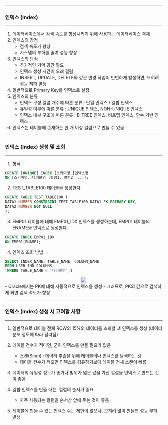 -----
### 인덱스 (Index)
-----
1. 데이터베이스에서 검색 속도를 향상시키기 위해 사용하는 데이터베이스 객체
2. 인덱스의 장점
   - 검색 속도가 향상
   - 시스템의 부하를 줄여 성능 향상
3. 인덱스의 단점
   - 추가적인 기억 공간 필요
   - 인덱스 생성 시간이 오래 걸림
   - INSERT, UPDATE, DELETE와 같은 변경 작업이 빈번하게 발생하면, 오히려 성능 저하 발생
4. 일반적으로 Primary Key를 인덱스로 설정
5. 인덱스의 분류
   - 인덱스 구성 컬럼 개수에 따른 분류 : 단일 인덱스 / 결합 인덱스
   - 유일성 여부에 따른 분류 : UNIQUE 인덱스, NON-UNIQUE 인덱스 
   - 인덱스 내부 구조에 따른 분류 : B-TREE 인덱스, 비트맵 인덱스, 함수 기반 인덱스
6. 인덱스는 테이블에 존재하는 한 개 이상 컬럼으로 만들 수 있음

-----
### 인덱스 (Index) 생성 및 조회
-----
1. 형식
```sql
CREATE [UNIQUE] INDEX [스키마명.]인덱스명
ON [스키마명.]테이블명 (컬럼1, 컬럼2, ...);
```

2. TEST_TABLE100 테이블을 생성한다.
```sql
CREATE TABLE TEST_TABLE100 (
DATA1 NUMBER CONSTRAINT TEST_TABLE100_DATA1_PK PRIMARY KEY,
DATA2 NUMBER NOT NULL
);
```

3. EMP01 테이블에 대해 EMP01_IDX 인덱스를 생성하는데, EMP01 테이블의 ENAME을 인덱스로 생성한다.
```sql
CREATE INDEX EMP01_IDX
ON EMP01(ENAME);
```

4. 인덱스 조회 방법
```sql
SELECT INDEX_NAME, TABLE_NAME, COLUMN_NAME
FROM USER_IND_COLUMNS;
[WHERE TABLE_NAME = '테이블명';]
```
<div align = "center">
<img src="https://github.com/sooyounghan/Web/assets/34672301/d8ca46f3-acaf-4fdc-a3fc-e41fa7475b67">
</div>
  - Oracle에서는 PK에 대해 자동적으로 인덱스를 생성
  - 그러므로, PK의 값으로 검색하게 되면 검색 속도가 향상

-----
### 인덱스 (Index) 생성 시 고려할 사항
-----
1. 일반적으로 테이블 전체 ROW의 15%의 데이터를 조회할 떄 인덱스를 생성 (데이터 분포 정도에 따라 달라짐)
2. 테이블 건수가 적다면, 굳이 인덱스를 만들 필요가 없음
   - 스캔(Scan) : 데이터 추출을 위해 테이블이나 인덱스를 탐색하는 것
   - 테이블 건수가 적으면 인덱스를 경유하기보다 테이블 전체 스캔이 빠름
      
3. 데이터의 유일성 정도가 좋거나 범위가 넓은 값을 가진 컬럼을 인덱스로 만드는 것이 좋음
4. 결합 인덱스를 만들 때는, 컬럼의 순서가 중요
   - 자주 사용되는 컬럼을 순서상 앞에 두는 것이 좋음
      
5. 테이블에 만들 수 있는 인덱스 수는 제한이 없으나, 오히려 많이 만들면 성능 부하 발생
 
